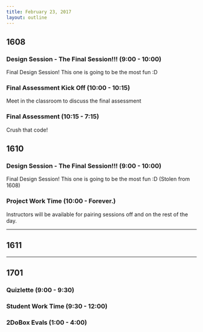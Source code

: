 ```yaml
---
title: February 23, 2017
layout: outline
---
```


## 1608

### Design Session - The Final Session!!! (9:00 - 10:00)

Final Design Session! This one is going to be the most fun :D

### Final Assessment Kick Off (10:00 - 10:15)

Meet in the classroom to discuss the final assessment

### Final Assessment (10:15 - 7:15)

Crush that code!

## 1610  

### Design Session - The Final Session!!! (9:00 - 10:00)

Final Design Session! This one is going to be the most fun :D (Stolen from 1608)

### Project Work Time (10:00 - Forever.)

Instructors will be available for pairing sessions off and on the rest of the day.

--------------------------------------------

## 1611

--------------------------------------------

## 1701

### Quizlette (9:00 - 9:30)

### Student Work Time (9:30 - 12:00)

### 2DoBox Evals (1:00 - 4:00)
